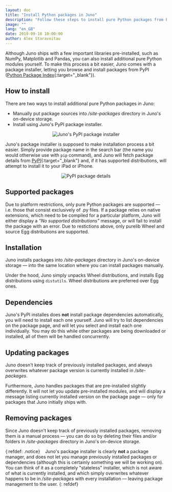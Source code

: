 ```yaml
---
layout: doc
title: "Install Python packages in Juno"
description: "Follow these steps to install pure Python packages from PyPI with Juno on your iPad or iPhone"
image: ""
lang: "en_GB"
date: 2019-09-10 10:00:00
author: Alex Staravoitau
---
```


Although Juno ships with a few important libraries pre-installed, such as NumPy, Matplotlib and Pandas, you can also install additional pure Python modules yourself. To make this process a bit easier, Juno comes with a package installer, letting you browse and install packages from PyPI ([Python Package Index](https://pypi.org){:target="_blank"}).  

<!--more-->

## How to install

There are two ways to install additional pure Python packages in Juno:

* Manually put package sources into _/site-packages_ directory in Juno's on-device storage.
* Install using Juno's PyPI package installer.

<div style="text-align: center;">
    <img src="{{ "/images/docs/pypi_installer.png" | prepend: site.baseurl }}" alt="Juno's PyPI package installer">
</div>

Juno's package installer is supposed to make installation process a bit easier. Simply provide package name in the search bar (the name you would otherwise use with `pip` command), and Juno will fetch package details from [PyPI](https://pypi.org){:target="_blank"} and, if it has supported distributions, will attempt to install it to your iPad or iPhone.

<div style="text-align: center;">
    <img src="{{ "/images/docs/pypi_package.png" | prepend: site.baseurl }}" alt="PyPI package details">
</div>

## Supported packages

Due to platform restrictions, only pure Python packages are supported — i.e. those that consist exclusively of .py files. If a package relies on native extensions, which need to be compiled for a particular platform, Juno will either display a _"No supported distributions"_ message, or will fail to install the package with an error. Due to restictions above, only purelib Wheel and source Egg distributions are supported.

## Installation

Juno installs packages into _/site-packages_ directory in Juno's on-device storage — into the same location where you can install packages manually.

Under the hood, Juno simply unpacks Wheel distributions, and installs Egg distributions using `distutils`. Wheel distributions are preferred over Egg ones.

## Dependencies

Juno's PyPI installes does **not** install package dependencies automatically, you will need to install each one yourself. Juno will try to list dependencies on the package page, and will let you select and install each one individually. You may do this while other packages are being downloaded or installed, all of them will be handled concurrently.

## Updating packages

Juno doesn't keep track of previously installed packages, and always overwrites whatever package version is currently installed in _/site-packages_.

Furthermore, Juno handles packages that are pre-installed slightly differently. It will not let you update pre-installed modules, and will display a message listing currently installed version on the package page — only for packages that Juno initially ships with.

## Removing packages

Since Juno doesn't keep track of previously installed packages, removing them is a manual process — you can do so by deleting their files and/or folders in _/site-packages_ directory in Juno's on-device storage.

{:refdef: .notice}
<i class="fa fa-info-circle fa-2x" aria-hidden="true" style="color: #CCCCCC; vertical-align: middle;"></i><span style="display:inline-block; width: 8px;"></span> <span>Juno's package installer is clearly **not** a package manager, and does not let you manage previously installed packages or dependencies (although this is certainly something we will be working on). You can think of it as a completely "stateless" installer, which is not aware of what is currently installed, and which simply overwrites whatever happens to be in _/site-packages_ with every installation — leaving package management to the user.</span>
{: refdef}


